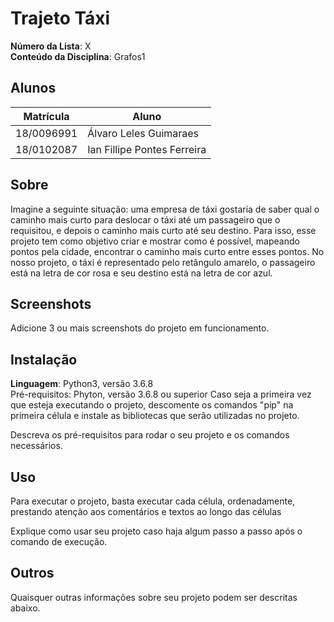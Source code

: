 # Trajeto Táxi

**Número da Lista**: X<br>
**Conteúdo da Disciplina**: Grafos1<br>

## Alunos
|Matrícula | Aluno |
| -- | -- |
| 18/0096991  |  Álvaro Leles Guimaraes |
| 18/0102087  |  Ian Fillipe Pontes Ferreira |

## Sobre 
Imagine a seguinte situação: uma empresa de táxi gostaria de saber qual o caminho mais curto para deslocar o táxi até um passageiro que o requisitou, e depois o caminho mais curto até seu destino.
Para isso, esse projeto tem como objetivo criar e mostrar como é possível, mapeando pontos pela cidade, encontrar o caminho mais curto entre esses pontos.
No nosso projeto, o táxi é representado pelo retângulo amarelo, o passageiro está na letra de cor rosa e seu destino está na letra de cor azul.

## Screenshots
Adicione 3 ou mais screenshots do projeto em funcionamento.

## Instalação 
**Linguagem**: Python3, versão 3.6.8<br>
Pré-requisitos:
Phyton, versão 3.6.8 ou superior
Caso seja a primeira vez que esteja executando o projeto, descomente os comandos "pip" na primeira célula e instale as bibliotecas que serão utilizadas no projeto.

Descreva os pré-requisitos para rodar o seu projeto e os comandos necessários.

## Uso 
Para executar o projeto, basta executar cada célula, ordenadamente, prestando atenção aos comentários e textos ao longo das células

Explique como usar seu projeto caso haja algum passo a passo após o comando de execução.

## Outros 
Quaisquer outras informações sobre seu projeto podem ser descritas abaixo.